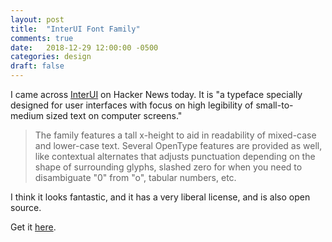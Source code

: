 ```yaml
---
layout: post
title:  "InterUI Font Family"
comments: true
date:   2018-12-29 12:00:00 -0500
categories: design
draft: false
---
```


I came across [InterUI](https://rsms.me/inter/) on Hacker News today. It is "a typeface specially designed for user interfaces with focus on high legibility of small-to-medium sized text on computer screens."

> The family features a tall x-height to aid in readability of mixed-case and lower-case text. Several OpenType features are provided as well, like contextual alternates that adjusts punctuation depending on the shape of surrounding glyphs, slashed zero for when you need to disambiguate "0" from "o", tabular numbers, etc.

I think it looks fantastic, and it has a very liberal license, and is also open source.

Get it [here](https://rsms.me/inter/).